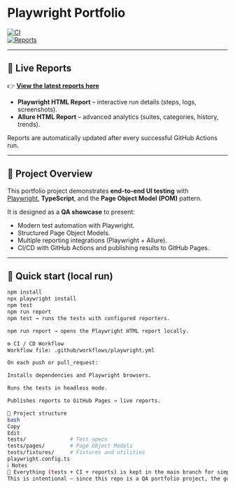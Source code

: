 # Playwright Portfolio

[![CI](https://github.com/tosheto/playwright-portfolio/actions/workflows/playwright.yml/badge.svg)](https://github.com/tosheto/playwright-portfolio/actions/workflows/playwright.yml)  
[![Reports](https://img.shields.io/badge/Test%20Reports-GitHub%20Pages-blue)](https://tosheto.github.io/playwright-portfolio/)  

---

## 🔗 Live Reports

👉 [**View the latest reports here**](https://tosheto.github.io/playwright-portfolio/)  

- **Playwright HTML Report** – interactive run details (steps, logs, screenshots).  
- **Allure HTML Report** – advanced analytics (suites, categories, history, trends).  

Reports are automatically updated after every successful GitHub Actions run.

---

## 📖 Project Overview

This portfolio project demonstrates **end-to-end UI testing** with  
[Playwright](https://playwright.dev/), **TypeScript**, and the **Page Object Model (POM)** pattern.  

It is designed as a **QA showcase** to present:  
- Modern test automation with Playwright.  
- Structured Page Object Models.  
- Multiple reporting integrations (Playwright + Allure).  
- CI/CD with GitHub Actions and publishing results to GitHub Pages.  

---

## 🚀 Quick start (local run)

```bash
npm install
npx playwright install
npm test
npm run report
npm test → runs the tests with configured reporters.

npm run report → opens the Playwright HTML report locally.

⚙️ CI / CD Workflow
Workflow file: .github/workflows/playwright.yml

On each push or pull_request:

Installs dependencies and Playwright browsers.

Runs the tests in headless mode.

Publishes reports to GitHub Pages → live reports.

📂 Project structure
bash
Copy
Edit
tests/              # Test specs
tests/pages/        # Page Object Models
tests/fixtures/     # Fixtures and utilities
playwright.config.ts
ℹ️ Notes
📌 Everything (tests + CI + reports) is kept in the main branch for simplicity.
This is intentional – since this repo is a QA portfolio project, the goal is to make it easy to clone, run and demonstrate without extra branching complexity.
